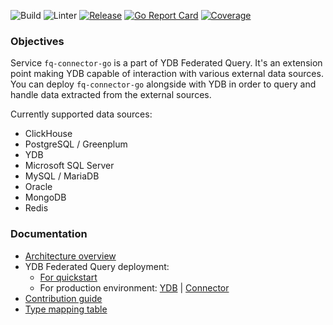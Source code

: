 ![Build](https://github.com/ydb-platform/fq-connector-go/actions/workflows/build.yml/badge.svg)
![Linter](https://github.com/ydb-platform/fq-connector-go/actions/workflows/lint.yml/badge.svg)
[![Release](https://img.shields.io/github/v/release/ydb-platform/fq-connector-go.svg?style=flat-square)](https://github.com/ydb-platform/fq-connector-go/releases)
[![Go Report Card](https://goreportcard.com/badge/github.com/ydb-platform/fq-connector-go)](https://goreportcard.com/report/github.com/ydb-platform/fq-connector-go)
[![Coverage](https://codecov.io/github/ydb-platform/fq-connector-go/graph/badge.svg?token=RCXN9X391Y)](https://codecov.io/github/ydb-platform/fq-connector-go)

### Objectives

Service `fq-connector-go` is a part of YDB Federated Query.
It's an extension point making YDB capable of interaction with various external data sources.
You can deploy `fq-connector-go` alongside with YDB in order to query and handle
data extracted from the external sources.

Currently supported data sources:
* ClickHouse
* PostgreSQL / Greenplum
* YDB
* Microsoft SQL Server
* MySQL / MariaDB
* Oracle
* MongoDB
* Redis

### Documentation 

* [Architecture overview](https://ydb.tech/docs/ru/concepts/federated_query/architecture)
* YDB Federated Query deployment:
    * [For quickstart](https://ydb.tech/docs/ru/getting_started/self_hosted/ydb_docker#zapusk-ydb-federated-query-v-docker) 
    * For production environment: [YDB](https://ydb.tech/docs/ru/deploy/manual/deploy-ydb-federated-query) | [Connector](https://ydb.tech/docs/ru/deploy/manual/connector)
* [Contribution guide](./docs/contribution.md)
* [Type mapping table](./docs/type_mapping_table.md)
